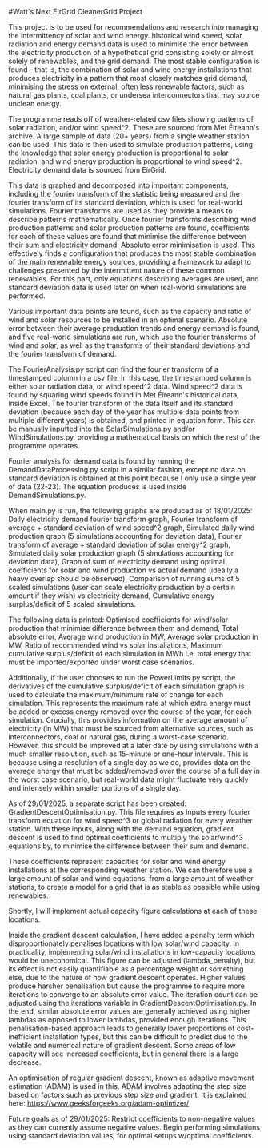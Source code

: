 #Watt's Next EirGrid CleanerGrid Project

This project is to be used for recommendations and research into managing the intermittency of solar and wind energy. 
historical wind speed, solar radiation and energy demand data is used to
minimise the error between the electricity production of a hypothetical grid consisting solely or almost solely of renewables,
and the grid demand. The most stable configuration is found - that is, the combination of solar
and wind energy installations that produces electricity in a pattern that most closely matches grid demand, minimising the stress on external, often less
renewable factors, such as natural gas plants, coal plants, or undersea interconnectors that may source unclean energy.

The programme reads off of weather-related csv files showing patterns of solar radiation, and/or wind speed^2. These are sourced from Met Éireann's archive.
A large sample of data (20+ years) from a single weather station can be used. This data is then used to simulate
production patterns, using the knowledge that solar energy production is proportional to solar radiation, and wind energy production is proportional to wind speed^2.
Electricity demand data is sourced from EirGrid.

This data is graphed and decomposed into important components, including the fourier transform of the statistic being measured and the fourier transform of its standard deviation, which
is used for real-world simulations. Fourier transforms are used as they provide a means to describe patterns mathematically. Once fourier transforms describing wind production patterns and 
solar production patterns are found, coefficients for each of these values are found that minimise the difference between their sum and electricity demand. Absolute error minimisation is used.
This effectively finds a configuration that produces the most stable combination of the main renewable energy sources, providing a framework to adapt to challenges presented by the intermittent nature 
of these common renewables. For this part, only equations describing averages are used, and standard deviation data is used later on when real-world simulations are performed.

Various important data points are found, such as the capacity and ratio of wind and solar resources to be installed in an optimal scenario. Absolute error between their average production trends and 
energy demand is found, and five real-world simulations are run, which use the fourier transforms of wind and solar, as well as the transforms of their standard deviations and the fourier transform of demand.

The FourierAnalysis.py script can find the fourier transform of a timestamped column in a csv file. In this case, the timestamped column is either solar radiation data, or wind speed^2 data.
Wind speed^2 data is found by squaring wind speeds found in Met Éireann's historical data, inside Excel. The fourier transform of the data itself and its standard deviation (because each day of the year
has multiple data points from multiple different years) is obtained, and printed in equation form. This can be manually inputted into the SolarSimulations.py and/or WindSimulations.py, providing a mathematical basis
on which the rest of the programme operates.

Fourier analysis for demand data is found by running the DemandDataProcessing.py script in a similar fashion, except no data on standard deviation is obtained at this point because I only use
a single year of data (22-23). The equation produces is used inside DemandSimulations.py.

When main.py is run, the following graphs are produced as of 18/01/2025:
Daily electricity demand fourier transform graph,
Fourier transform of average + standard deviation of wind speed^2 graph,
Simulated daily wind production graph (5 simulations accounting for deviation data),
Fourier transform of average + standard deviation of solar energy^2 graph,
Simulated daily solar production graph (5 simulations accounting for deviation data),
Graph of sum of electricity demand using optimal coefficients for solar and wind production vs actual demand (ideally a heavy overlap should be observed),
Comparison of running sums of 5 scaled simulations (user can scale electricity production by a certain amount if they wish) vs electricity demand,
Cumulative energy surplus/deficit of 5 scaled simulations.

The following data is printed:
Optimised coefficients for wind/solar production that minimise difference between them and demand,
Total absolute error,
Average wind production in MW,
Average solar production in MW,
Ratio of recommended wind vs solar installations,
Maximum cumulative surplus/deficit of each simulation in MWh i.e. total energy that must be imported/exported under worst case scenarios.

Additionally, if the user chooses to run the PowerLimits.py script, the derivatives of the cumulative surplus/deficit of each simulation graph is used to calculate the maximum/minimum rate
of change for each simulation. This represents the maximum rate at which extra energy must be added or excess energy removed over the course of the year, for each simulation. 
Crucially, this provides information on the average amount of electricity (in MW) that must be sourced from alternative sources, such as interconnectors, coal or natural gas, during a worst-case scenario.
However, this should be improved at a later date by using simulations with a much smaller resolution, such as 15-minute or one-hour intervals. This is because using a resolution of a single day as
we do, provides data on the average energy that must be added/removed over the course of a full day in the worst case scenario, but real-world data might fluctuate very quickly and intensely within smaller
portions of a single day.

As of 29/01/2025, a separate script has been created: 
GradientDescentOptimisation.py. This file requires as inputs every
fourier transform equation for wind speed^3 or global radiation for every
weather station. With these inputs, along with the demand equation, gradient descent
is used to find optimal coefficients to multiply the solar/wind^3 equations by, to minimise
the difference between their sum and demand.

These coefficients represent capacities for solar and wind energy
installations at the corresponding weather station. We can therefore use
a large amount of solar and wind equations, from a large amount of weather stations,
to create a model for a grid that is as stable as possible while using renewables.

Shortly, I will implement actual capacity figure calculations at each of these locations.

Inside the gradient descent calculation, I have added a penalty term which disproportionately
penalises locations with low solar/wind capacity. In practicality, implementing
solar/wind installations in low-capacity locations would be uneconomical. This
figure can be adjusted (lambda_penalty), but its effect is not easily quantifiable as a
percentage weight or something else, due to the nature of how gradient descent
operates. Higher values produce harsher penalisation but cause the programme
to require more iterations to converge to an absolute error value. The iteration 
count can be adjusted using the iterations variable in 
GradientDescentOptimisation.py. In the end, similar absolute error values are generally achieved
using higher lambdas as opposed to lower lambdas,
provided enough iterations. This penalisation-based approach leads to generally
lower proportions of cost-inefficient installation types, but this can be
difficult to predict due to the volatile and numerical nature of gradient
descent. Some areas of low capacity will see increased coefficients, but in general
there is a large decrease.

An optimisation of regular gradient descent, known as adaptive movement estimation
(ADAM) is used in this. ADAM involves adapting the step size based on factors
such as previous step size and gradient. It is explained here:
https://www.geeksforgeeks.org/adam-optimizer/

Future goals as of 29/01/2025:
Restrict coefficients to non-negative values as they can currently assume negative values.
Begin performing simulations using standard deviation values, for optimal setups w/optimal coefficients.

